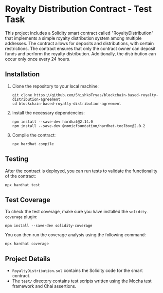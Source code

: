 # Royalty Distribution Contract - Test Task

This project includes a Solidity smart contract called "RoyaltyDistribution" that implements a simple royalty distribution system among multiple addresses. The contract allows for deposits and distributions, with certain restrictions. The contract ensures that only the contract owner can deposit funds and perform the royalty distribution. Additionally, the distribution can occur only once every 24 hours.

## Installation

1. Clone the repository to your local machine:
   ```
   git clone https://github.com/ShishkoTryas/blockchain-based-royalty-distribution-agreement
   cd blockchain-based-royalty-distribution-agreement
   ```

2. Install the necessary dependencies:
   ```
   npm install --save-dev hardhat@2.14.0
   npm install --save-dev @nomicfoundation/hardhat-toolbox@2.0.2
   ```

3. Compile the contract:
   ```
   npx hardhat compile
   ```

## Testing

After the contract is deployed, you can run tests to validate the functionality of the contract:

```
npx hardhat test
```

## Test Coverage

To check the test coverage, make sure you have installed the `solidity-coverage` plugin:

```
npm install --save-dev solidity-coverage
```

You can then run the coverage analysis using the following command:

```
npx hardhat coverage
```

## Project Details

- `RoyaltyDistribution.sol` contains the Solidity code for the smart contract.
- The `test/` directory contains test scripts written using the Mocha test framework and Chai assertions.
